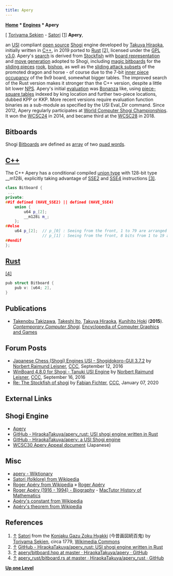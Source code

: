 ```yaml
---
title: Apery
---
```

**[Home](Home "Home") * [Engines](Engines "Engines") * Apery**

\[ [Toriyama Sekien](Category:Toriyama_Sekien "Category:Toriyama Sekien") - [Satori](<https://en.wikipedia.org/wiki/Satori_(folklore)>) <a id="cite-note-1" href="#cite-ref-1">[1]</a>
**Apery**,

an [USI](USI "USI") compliant [open source](Category:Open_Source "Category:Open Source") [Shogi](Shogi "Shogi") engine developed by [Takuya Hiraoka](Takuya_Hiraoka "Takuya Hiraoka"),
initially written in [C++](Cpp "Cpp"), in 2019 ported to [Rust](Rust "Rust") <a id="cite-note-2" href="#cite-ref-2">[2]</a>,
licensed under the [GPL v3.0](Free_Software_Foundation#GPL "Free Software Foundation"). Apery's [search](Search "Search") is derived from [Stockfish](Stockfish "Stockfish") with [board representation](Board_Representation "Board Representation") and [move generation](Move_Generation "Move Generation") adopted to Shogi,
including [magic bitboards](Magic_Bitboards "Magic Bitboards") for the [sliding pieces](Sliding_Pieces "Sliding Pieces") [rook](Rook "Rook"), [bishop](Bishop "Bishop"), as well as the [sliding attack subsets](Sliding_Piece_Attacks "Sliding Piece Attacks") of the promoted dragon and horse - of course due to the 7-bit [inner piece occupancy](First_Rank_Attacks#TheOuterSquares "First Rank Attacks") of the 9x9 board, somewhat bigger tables.
The improved search of the Rust version makes it stronger than the C++ version, despite a little bit lower [NPS](Nodes_per_Second "Nodes per Second").
Apery's initial [evaluation](Evaluation "Evaluation") was [Bonanza](Bonanza "Bonanza") like, using [piece-square tables](Piece-Square_Tables "Piece-Square Tables") indexed by king location and further two-piece locations, dubbed KPP or KKP.
More recent versions require evaluation function binaries as a sub-module as specified by the USI Eval_Dir command.
Since 2012, Apery regularly participates at [World Computer Shogi Championships](World_Computer_Shogi_Championship "World Computer Shogi Championship"). It won the [WCSC24](index.php?title=WCSC24&action=edit&redlink=1 "WCSC24 (page does not exist)") in 2014, and became third at the [WCSC28](index.php?title=WCSC28&action=edit&redlink=1 "WCSC28 (page does not exist)") in 2018.

## Bitboards

Shogi [Bitboards](Bitboards "Bitboards") are defined as [array](Array "Array") of two [quad words](Quad_Word "Quad Word").

## [C++](Cpp "Cpp")

The C++ Apery has a conditional compiled [union type](https://en.wikipedia.org/wiki/Union_type) with 128-bit type \_\_m128i,
explicitly taking advantage of [SSE2](SSE2 "SSE2") and [SSE4](SSE4 "SSE4") instructions <a id="cite-note-3" href="#cite-ref-3">[3]</a>.

```C++
class Bitboard {
 ...
private:
##if defined (HAVE_SSE2) || defined (HAVE_SSE4)
    union {
        u64 p_[2];
        __m128i m_;
    };
##else
    u64 p_[2];  // p_[0] : Seeing from the front, 1 to 79 are arranged vertically. Use 63 bits. Call it right.。
                // p_[1] : Seeing from the front, 8 bits from 1 to 19 are arranged vertically. Use 18 bits. Call it left.
##endif
};

```

## [Rust](Rust "Rust")

<a id="cite-note-4" href="#cite-ref-4">[4]</a>

```C++
pub struct Bitboard {
    pub v: [u64; 2],
}

```

## Publications

- [Takenobu Takizawa](Takenobu_Takizawa "Takenobu Takizawa"), [Takeshi Ito](Takeshi_Ito "Takeshi Ito"), [Takuya Hiraoka](Takuya_Hiraoka "Takuya Hiraoka"), [Kunihito Hoki](Kunihito_Hoki "Kunihito Hoki") (**2015**). *[Contemporary Computer Shogi](https://link.springer.com/referenceworkentry/10.1007/978-3-319-08234-9_22-1)*. [Encyclopedia of Computer Graphics and Games](https://link.springer.com/referencework/10.1007/978-3-319-08234-9)

## Forum Posts

- [Japanese Chess (Shogi) Engines USI - Shogidokoro-GUI 3.7.2](http://www.talkchess.com/forum3/viewtopic.php?f=2&t=61407) by [Norbert Raimund Leisner](Norbert_Raimund_Leisner "Norbert Raimund Leisner"), [CCC](CCC "CCC"), September 12, 2016
- [WinBoard 4.8.0 for Shogi - Tanuki USI Engine](http://www.talkchess.com/forum3/viewtopic.php?f=2&t=61441) by [Norbert Raimund Leisner](Norbert_Raimund_Leisner "Norbert Raimund Leisner"), [CCC](CCC "CCC"), September 16, 2016
- [Re: The Stockfish of shogi](http://www.talkchess.com/forum3/viewtopic.php?f=2&t=72754&start=1) by [Fabian Fichter](index.php?title=Fabian_Fichter&action=edit&redlink=1 "Fabian Fichter (page does not exist)"), [CCC](CCC "CCC"), January 07, 2020

## External Links

## Shogi Engine

- [Apery](https://hiraokatakuya.github.io/apery/)
- [GitHub - HiraokaTakuya/apery_rust: USI shogi engine written in Rust](https://github.com/HiraokaTakuya/apery_rust)
- [GitHub - HiraokaTakuya/apery: a USI Shogi engine](https://github.com/HiraokaTakuya/apery)
- [WCSC30 Apery Appeal document](https://www.apply.computer-shogi.org/wcsc30/appeal/Apery/apery_appeal_wcsc30.html) (Japanese)

## Misc

- [apery - Wiktionary](https://en.wiktionary.org/wiki/apery)
- [Satori (folklore) from Wikipedia](<https://en.wikipedia.org/wiki/Satori_(folklore)>)
- [Roger Apéry from Wikipedia](https://en.wikipedia.org/wiki/Roger_Ap%C3%A9ry) » [Roger Apéry](Mathematician#RApery "Mathematician")
- [Roger Apéry (1916 - 1994) - Biography](https://mathshistory.st-andrews.ac.uk/Biographies/Apery/) - [MacTutor History of Mathematics](https://en.wikipedia.org/wiki/MacTutor_History_of_Mathematics_archive)
- [Apéry's constant from Wikipedia](https://en.wikipedia.org/wiki/Ap%C3%A9ry%27s_constant)
- [Apéry's theorem from Wikipedia](https://en.wikipedia.org/wiki/Ap%C3%A9ry%27s_theorem)

## References

1. <a id="cite-ref-1" href="#cite-note-1">↑</a>  [Satori](<https://en.wikipedia.org/wiki/Satori_(folklore)>) from the [Konjaku Gazu Zoku Hyakki](https://en.wikipedia.org/wiki/Konjaku_Gazu_Zoku_Hyakki) (今昔画図続百鬼) by [Toriyama Sekien](Category:Toriyama_Sekien "Category:Toriyama Sekien"), circa 1779, [Wikimedia Commons](https://en.wikipedia.org/wiki/Wikimedia_Commons)
1. <a id="cite-ref-2" href="#cite-note-2">↑</a> [GitHub - HiraokaTakuya/apery_rust: USI shogi engine written in Rust](https://github.com/HiraokaTakuya/apery_rust)
1. <a id="cite-ref-3" href="#cite-note-3">↑</a> [apery/bitboard.hpp at master · HiraokaTakuya/apery · GitHub](https://github.com/HiraokaTakuya/apery/blob/master/src/bitboard.hpp)
1. <a id="cite-ref-4" href="#cite-note-4">↑</a> [apery_rust/bitboard.rs at master · HiraokaTakuya/apery_rust · GitHub](https://github.com/HiraokaTakuya/apery_rust/blob/master/src/bitboard.rs#L6)

**[Up one Level](Engines "Engines")**

